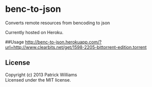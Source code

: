 # benc-to-json

Converts remote resources from bencoding to json

Currently hosted on Heroku.

##Usage
http://benc-to-json.herokuapp.com/?url=http://www.clearbits.net/get/1598-2205-bittorrent-edition.torrent

## License
Copyright (c) 2013 Patrick Williams  
Licensed under the MIT license.
